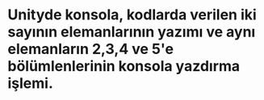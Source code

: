 # Unityde konsola, kodlarda verilen iki sayının elemanlarının yazımı ve aynı elemanların 2,3,4 ve 5'e bölümlenlerinin konsola yazdırma işlemi.
